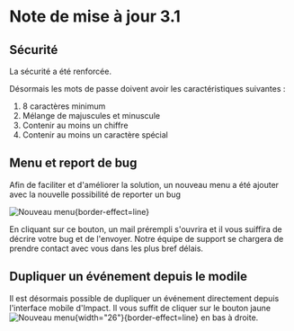 # Note de mise à jour 3.1

## Sécurité

La sécurité a été renforcée.

Désormais les mots de passe doivent avoir les caractéristiques suivantes : 
1. 8 caractères minimum
2. Mélange de majuscules et minuscule
3. Contenir au moins un chiffre
4. Contenir au moins un caractère spécial

## Menu et report de bug
Afin de faciliter et d'améliorer la solution, un nouveau menu a été ajouter avec la nouvelle possibilité de reporter un bug

![Nouveau menu](3.1_new_menu.png){border-effect=line}


En cliquant sur ce bouton, un mail prérempli s'ouvrira et il vous suiffira de décrire votre bug et de l'envoyer. 
Notre équipe de support se chargera de prendre contact avec vous dans les plus bref délais.

## Dupliquer un événement depuis le modile

Il est désormais possible de dupliquer un événement directement depuis l'interface mobile d'Impact.
Il vous suffit de cliquer sur le bouton jaune ![Nouveau menu](eMIAkyh.png){width="26"}{border-effect=line} en bas à droite.